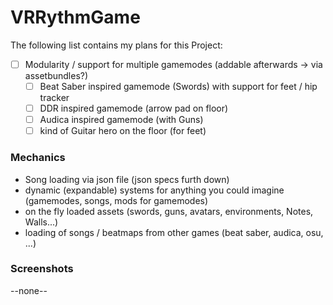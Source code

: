 # VRRythmGame

The following list contains my plans for this Project:
- [ ] Modularity / support for multiple gamemodes (addable afterwards -> via assetbundles?)
	- [ ] Beat Saber inspired gamemode (Swords) with support for feet / hip tracker
	- [ ] DDR inspired gamemode (arrow pad on floor)
	- [ ] Audica inspired gamemode (with Guns)
	- [ ] kind of Guitar hero on the floor (for feet)

### Mechanics
- Song loading via json file (json specs furth down)
- dynamic (expandable) systems for anything you could imagine (gamemodes, songs, mods for gamemodes)
- on the fly loaded assets (swords, guns, avatars, environments, Notes, Walls...)
- loading of songs / beatmaps from other games (beat saber, audica, osu, ...)

### Screenshots
--none--
